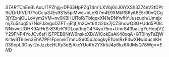 $START$CnEeBLAuUlTPZhjg+DF63HpPZgT4m1LXVbj6/iJ0iYXSh3Z74eV2tDPt9s/DrUfVLR7YoCcia3JEs9S1s5piMwe+bLeXI7m4E9XMkRS6yA6E5r90vQGg3jYZxnjOULoVym2VM+nv0KBHUlToR/TblqqxXN1eDNfwfhYJuszuoh/UmejxmjZu5sog5n7NsFJ3vguDZFT+jEtjfj/n2Qvt6Xzi2bx7jCZShcwQ3G+Udd5P0IcNNxweUOHK9AfHrSr83KeK1fDLoaRngG4Y4yo75m+Umr843baUgYcHdojVZY29FNP4YoJCv6sfHSFPEB9NtW6nskoXB/WiCokEsAK48xqA+GT0IhyTsZjWKr1wBT9ilvn3EhA7PF1FpvnvkTmnUS605dJoogkyE1UmRxF4wXNwiduchKH039opL3Guyr2eJzzbcHLKy3eBjAkcYUoKh2YXk5J4p6kz6RdMsQ78Wg==$END$